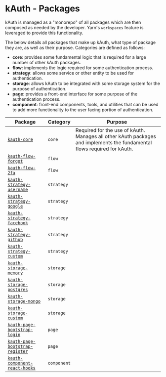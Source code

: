 # kAuth - Packages

kAuth is managed as a "monorepo" of all packages which are then composed as needed by the developer.
Yarn's `workspaces` feature is leveraged to provide this functionality.

The below details all packages that make up kAuth, what type of package they are, as well as their purpose. Categories are defined as follows:
* **core**: provides some fundamental logic that is required for a large number of other kAuth packages.
* **flow**: implements the logic required for some authentication process.
* **strategy**: allows some service or other entity to be used for authentication.
* **storage**: allows kAuth to be integrated with some storage system for the purpose of authentication.
* **page**: provides a front-end interface for some purpose of the authentication process.
* **component**: front-end components, tools, and utilities that can be used to add more functionality to the user facing portion of authentication.

| Package                                                                            | Category    | Purpose |
| ---------------------------------------------------------------------------------- | ----------- | ------- |
| [`kauth-core`](https://github.com/EvilKanoa/kAuth/tree/master/packages/kauth-core) | `core`      | Required for the use of kAuth. Manages all other kAuth packages and implements the fundamental flows required for kAuth. |
| [`kauth-flow-forgot`]()                                                            | `flow`      | |
| [`kauth-flow-2fa`]()                                                               | `flow`      | |
| [`kauth-strategy-username`]()                                                      | `strategy`  | |
| [`kauth-strategy-google`]()                                                        | `strategy`  | |
| [`kauth-strategy-facebook`]()                                                      | `strategy`  | |
| [`kauth-strategy-github`]()                                                        | `strategy`  | |
| [`kauth-strategy-custom`]()                                                        | `strategy`  | |
| [`kauth-storage-memory`]()                                                         | `storage`   | |
| [`kauth-storage-postgres`]()                                                       | `storage`   | |
| [`kauth-storage-mongo`]()                                                          | `storage`   | |
| [`kauth-storage-custom`]()                                                         | `storage`   | |
| [`kauth-page-bootstrap-login`]()                                                   | `page`      | |
| [`kauth-page-bootstrap-register`]()                                                | `page`      | |
| [`kauth-component-react-hooks`]()                                                  | `component` | |

